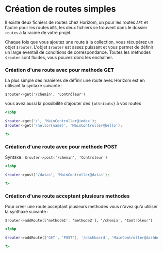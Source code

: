 # Création de routes simples
Il existe deux fichiers de routes chez Horizom, un pour les routes `API` et l'autre pour les routes `WEB`, les deux fichiers se trouvent dans le dossier `routes` a la racine de votre projet.

Chaque fois que vous ajoutez une route à la collection, vous récupérez un objet `$router`. L'objet `$router` est assez puissant et vous permet de définir un large éventail de conditions de correspondance. Toutes les méthodes `$router` sont fluides, vous pouvez donc les enchaîner.

### Création d'une route avec pour methode GET
La plus simple des manières de définir une route avec Horizom est en utilisant la syntaxe suivante : 

`$router->get('/chemin', 'Contrôleur')` 


vous avez aussi la possibilité d'ajouter des `{attributs}` à vos routes
```php
<?php

$router->get('/', 'MainController@index');
$router->get('/hello/{name}', 'MainController@hello');

?>
```

### Création d'une route avec pour methode POST
Syntaxe : `$router->post('/chemin', 'Contrôleur')`
```php
<?php

$router->post('/datas', 'MainController@datas');

?>
```

### Création d'une route acceptant plusieurs methodes

Pour créer une route acceptant plusieurs methodes vous n'avez qu'a utiliser la synthaxe suivante : 

`$router->addRoute(['methode1', 'methode2'], '/chemin', 'Contrôleur')`

```php
<?php

$router->addRoute(['GET', 'POST'], '/dashboard', 'MainController@dashboard');

?>
```